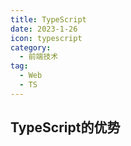 ```yaml
---
title: TypeScript
date: 2023-1-26
icon: typescript
category: 
  - 前端技术
tag:
  - Web
  - TS
---
```

## TypeScript的优势